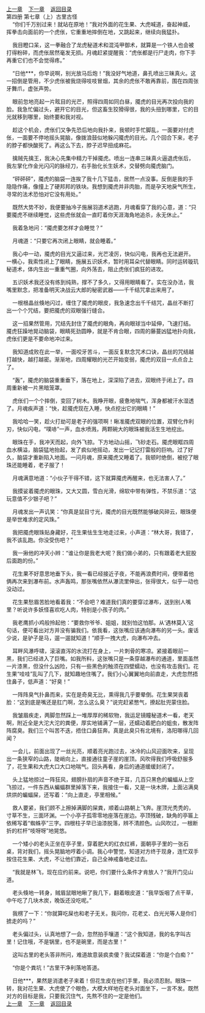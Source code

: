 
[上一章](https://github.com/xiaominghe2014/spider_book/blob/master/book/知北游/第71章.md)&nbsp;&nbsp;&nbsp;&nbsp;[下一章](https://github.com/xiaominghe2014/spider_book/blob/master/book/知北游/第73章.md)&nbsp;&nbsp;&nbsp;&nbsp;[返回目录](https://github.com/xiaominghe2014/spider_book/blob/master/book/知北游/README.md)
<br /> 第四册 第七章（上）古里古怪<br />
        “你们千万别过来！就站在原地！”我对外面的花生果、大虎喊道，奋起神威，挥拳击向面前的一个虎伥，它重重地摔倒在地，又跳起来，继续向我猛扑。

    我目瞪口呆，这一拳融合了龙虎秘道术和混沌甲御术，就算是一个铁人也会被打得粉碎，而虎伥居然毫发无损。月魂赶紧提醒我：“虎伥都是行尸走肉，你下手再重它们也不会觉得疼。”

    “日他***，你早说啊，别光放马后炮！”我没好气地道，鼻孔喷出三昧真火。这一招倒是管用，不少虎伥被我烧得吱吱冒烟，其余的虎伥不敢再靠前，围在四周张牙舞爪，虚张声势。

    眼前忽地亮起一片眩目的光芒，照得四周如同白昼，魇虎的目光再次投向我的脸。我急忙偏过头，避开它的目光，但这畜生狡猾得很，我的头扭到哪里，它的目光就移到哪里，始终要和我对视。

    趁这个机会，虎伥们又争先恐后地向我扑来，我顿时手忙脚乱，一面要对付虎伥，一面要不停地摇头晃脑，像拨浪鼓似地躲闪魇虎的目光。几个回合下来，老子的脖子都快酸死了。再这么下去，脖子迟早扭成麻花。

    擒贼先擒王，我决心先集中精力干掉魇虎。喷出一连串三昧真火逼退虎伥后，我左掌化作金光闪闪的脉经刀，右手胎化长生妖术，交替劈向魇虎脑门。

    “砰砰砰”，魇虎的脑袋一连挨了我十几下猛击，居然一点没事。反倒是我的手隐隐作痛，像撞上了硬邦邦的铁块。我想到魇虎并非肉胎，而是孕天地戾气所生，寻常的法术恐怕对它没有用处。”

    既然大势不妙，我便要抽冷子施展羽道术逃跑，月魂看穿了我的心意，道：“只要魇虎不继续睡觉，这些虎伥就会一直盯着你天涯海角地追杀，永无休止。”

    我着急地问：“魇虎要怎样才会睡觉？”

    月魂道：“只要它再次闭上眼睛，就会睡着。”

    我心中一动，魇虎的目光又逼过来，光芒凌厉，快似闪电，我再也无法避开。一横心，我索性闭上了眼睛，施展五识妖术，暂时用耳朵代替眼睛。同时运转璇玑秘道术，体内生出一重重气圈，向外荡去，阻止虎伥们疯狂的进攻。

    五识妖术我还没有练到纯熟，撑不了多久，又得用眼睛看了。实在没办法，我嘴里默念，把准备明天决战云大郎的秘密武器——千千结咒拿出来用了。

    一根根晶丝倏地闪过，缠住了魇虎的眼皮，我急速念出千千结咒，晶丝不断打出一个个咒结，要把魇虎的双眼强行缝合。

    这一招果然管用，咒结先封住了魇虎的眼角，再向眼球当中延伸，飞速打结。魇虎狂躁地晃动脑袋，眼睛死劲圆睁，就是不肯合眼，四周的藤蔓凶猛地扑向我，虎伥们更是不要命地冲过来。

    我知道成败在此一举，一面咬牙苦斗，一面反复默念咒术口诀，晶丝的咒结越打越快，越打越密。渐渐地，四周耀眼的光芒开始变弱，魇虎的双目一点点合上了。

    “轰”，魇虎的脑袋重重垂下，落在地上，深深陷了进去，双眼终于闭上了。四周重新被一片黑暗笼罩。

    虎伥们一个个摔倒，变回了树木。我睁开眼，疲惫地喘气，浑身都被汗水湿透了。月魂疾声道：“快，趁魇虎现在入睡，快点挖出它的眼睛！”

    我哈哈一笑，趁火打劫可是老子的强项啊！瞅准魇虎双眼的位置，双臂化作利刃，快似闪电，“噗哧”一声，血水喷溅，两颗碗大的眼珠被我活生生地挖出。

    眼珠在手，我冲天而起，向外飞掠。下方地动山摇，飞砂走石。魇虎眼眶四周血水横溢，脑袋猛地抬起，发了疯似地摇动，发出一记记打雷般的巨响。过了好久，脑袋才重新陷入地面。一问月魂，原来魇虎又睡着了。我顿时绝倒，被挖了眼珠还能睡着，老子服了！

    月魂满意地道：“小伙子干得不错，这下就算魇虎再醒来，也无法害人了。”

    我摸娑着魇虎的眼珠，又大又圆，雪白光滑，绵软中带有弹性，不禁乐道：“这玩意值不少银子吧？”

    月魂发出一声讥笑：“你真是鼠目寸光，魇虎的目光既然能够破风碎云，眼珠便是举世难求的定风珠。”

    我把魇虎眼珠贴身藏好，花生果怯生生地走过来，小声道：“林大哥，我错了，我不该乱跑。你没受伤吧？”

    我一揪他的冲天小辫：“谁让你是我老大呢？我们做小弟的，只有跟着老大屁股后面跑的份。”

    花生果不好意思地垂下头，我一看已经接近子夜，不能再浪费时间，便带着他俩再次来到瀑布前。水声轰鸣，那张嘴依然从瀑流里伸出，张得很大，似乎一动也没动过。

    花生果愁眉苦脸地看着我：“不会吧？难道我们真的要穿过瀑布，送到别人嘴里？听说许多妖怪喜欢吃人肉，特别是小孩子的肉。”

    我老鹰抓小鸡般拎起他：“要救你爷爷、姐姐，就别怕这怕那。从‘遇林莫入’这句话，便可看出对方并没有骗我们。依我看，这张嘴应该通向瀑布的另一头。废话少说，是驴子是马，遛一遛就知道！”顺手一拽大虎，向瀑布冲去。

    耳畔风瀑呼啸，滚滚直泻的水流打在身上，一片刺骨的寒凉。紧接着眼前一黑，我们已经进入了巨嘴。如我所料，这张嘴只是一条穿越瀑布的通道，里面虽然一片漆黑，但没什么凶险，只有一些黑色的触须在四壁蠕动，也没有攻击我们。花生果“哇哇”乱叫了几下，就知趣地住嘴了。我们小心翼翼地向前直走，大虎忽然捂住鼻子，低声道：“好臭！”

    一阵阵臭气扑鼻而来，实在是奇臭无比，熏得我几乎要晕倒。花生果哭丧着脸：“这到底是嘴还是肛门啊，怎么这么臭？”说完赶紧憋气，撩起肚兜蒙住脸。

    我皱眉疾走，两脚忽然踩上一堆厚厚的稀软物，我运足镜瞳秘道术一看，老天啊，附近全是大沱大沱的粪便，厚实地铺满了一层，还蠕动着肥白的蛆虫，散发阵阵腐臭。我们三个叫苦不迭，捂住口鼻狂奔。真是此臭只有北境有，洛阳哪得几回闻？

    一会儿，前面出现了一丝光亮，顺着亮光跑过去，冰冷的山风迎面吹来，呈现出一条狭窄的山路，陡峭向上，直接通往童子崖的崖顶。风吹得我们呼吸舒服多了，花生果和大虎大口大口地喘气。回头再看，身后的通道缓缓封闭了。

    头上猛地掠过一阵狂风，翅膀扑扇的声音不绝于耳，几百只黑色的蝙蝠从上空飞掠过，一件东西从蝙蝠群里掉落下来，我接住一看，又是一块木牌，上面沾满臭烘烘的蝙蝠屎，还写着：“向上直走，亭里相候。”

    救人要紧，我们顾不上擦掉满脚的屎粪，顺着山路朝上飞奔。崖顶光秃秃的，寸草不生，三面环渊。一个小亭子孤零零地座落在崖边。亭顶残破，缺角的亭匾上依稀写着“蜘蛛亭”三字。四根柱子早已油漆脱落，辨不清颜色。山风吹过，一根断折的栏杆“吱呀呀”地晃悠。

    一个矮小的老头正坐在亭子里，穿着肥大的红衣红裤，面朝亭子里的一张石桌，背对我们，摇头晃脑地哼着小调。我心中警觉，知道对方终于现身，连忙双手按住花生果、大虎，不让他们靠近，自己全神戒备地走过去。

    “我就是林飞，现在应约前来。说吧，你们要什么条件才肯放人？”我开门见山道。

    老头倏地一转身，贼眉鼠眼地瞅了我几下，翻着眼皮道：“我早饭咽了点干草，中午吃了几块木炭，晚饭还没吃呢。”

    我楞了一下：“你就算吃屎也和老子无关。我问你，花老丈、白光光等人是你们掳走的吗？”

    老头偏过头，认真地想了一会，忽然拍手嚷道：“这个我知道，我的名字叫古里！记住哦，不是锅里，也不是碗里，而是古里！”

    这叫古里的老头答非所问，难道故意装疯卖傻？我试探着道：“你是个白痴？”

    “你是个粪坑！”古里干净利落地答道。

    日他***，果然是消遣老子来着！但花生皮在他们手里，我必须忍耐。眼珠一转，我对花生果、大虎使了个眼色，大模大样地在老头对面坐下，一言不发。既然对方的目标是我，只要我沉住气，先熬不住的一定是他们。
  <br />
[上一章](https://github.com/xiaominghe2014/spider_book/blob/master/book/知北游/第71章.md)&nbsp;&nbsp;&nbsp;&nbsp;[下一章](https://github.com/xiaominghe2014/spider_book/blob/master/book/知北游/第73章.md)&nbsp;&nbsp;&nbsp;&nbsp;[返回目录](https://github.com/xiaominghe2014/spider_book/blob/master/book/知北游/README.md)
